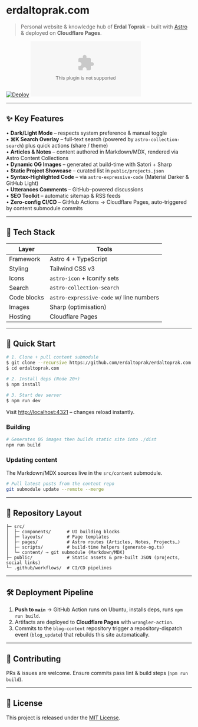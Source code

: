 # erdaltoprak.com

> Personal website & knowledge hub of **Erdal Toprak** – built with [Astro](https://astro.build) & deployed on **Cloudflare Pages**.

[![Deploy](https://img.shields.io/github/actions/workflow/status/erdaltoprak/erdaltoprak.com/ga-cfp-deploy.yml?label=Deploy&logo=github)](https://github.com/erdaltoprak/erdaltoprak.com/actions) 
[![License](https://img.shields.io/github/license/erdaltoprak/erdaltoprak.com?color=informational)](LICENSE)

---

## ✨ Key Features

• **Dark/Light Mode** – respects system preference & manual toggle  
• **⌘K Search Overlay** – full-text search (powered by `astro-collection-search`) plus quick actions (share / theme)  
• **Articles & Notes** – content authored in Markdown/MDX, rendered via Astro Content Collections  
• **Dynamic OG Images** – generated at build-time with Satori + Sharp  
• **Static Project Showcase** – curated list in `public/projects.json`  
• **Syntax-Highlighted Code** – via `astro-expressive-code` (Material Darker & GitHub Light)  
• **Utterances Comments** – GitHub–powered discussions  
• **SEO Toolkit** – automatic sitemap & RSS feeds  
• **Zero-config CI/CD** – GitHub Actions → Cloudflare Pages, auto-triggered by content submodule commits

---

## 🔧 Tech Stack

| Layer | Tools |
|-------|-------|
| Framework | Astro 4 + TypeScript |
| Styling   | Tailwind CSS v3 |
| Icons     | `astro-icon` + Iconify sets |
| Search    | `astro-collection-search` |
| Code blocks | `astro-expressive-code` w/ line numbers |
| Images    | Sharp (optimisation) |
| Hosting   | Cloudflare Pages |

---

## 🚀 Quick Start

```bash
# 1. Clone + pull content submodule
$ git clone --recursive https://github.com/erdaltoprak/erdaltoprak.com.git
$ cd erdaltoprak.com

# 2. Install deps (Node 20+)
$ npm install

# 3. Start dev server
$ npm run dev
```

Visit <http://localhost:4321> – changes reload instantly.

### Building

```bash
# Generates OG images then builds static site into ./dist
npm run build
```

### Updating content

The Markdown/MDX sources live in the `src/content` submodule.

```bash
# Pull latest posts from the content repo
git submodule update --remote --merge
```

---

## 📁 Repository Layout

```
├─ src/
│  ├─ components/      # UI building blocks
│  ├─ layouts/         # Page templates
│  ├─ pages/           # Astro routes (Articles, Notes, Projects…)
│  ├─ scripts/         # build-time helpers (generate-og.ts)
│  └─ content/ ⇢ git submodule (Markdown/MDX)
├─ public/             # Static assets & pre-built JSON (projects, social links)
└─ .github/workflows/  # CI/CD pipelines
```

---

## 🛠️ Deployment Pipeline

1. **Push to `main`** → GitHub Action runs on Ubuntu, installs deps, runs `npm run build`.  
2. Artifacts are deployed to **Cloudflare Pages** with `wrangler-action`.  
3. Commits to the `blog-content` repository trigger a repository-dispatch event (`blog_update`) that rebuilds this site automatically.

---

## 🤝 Contributing

PRs & issues are welcome. Ensure commits pass lint & build steps (`npm run build`).

---

## 📄 License

This project is released under the [MIT License](LICENSE).
